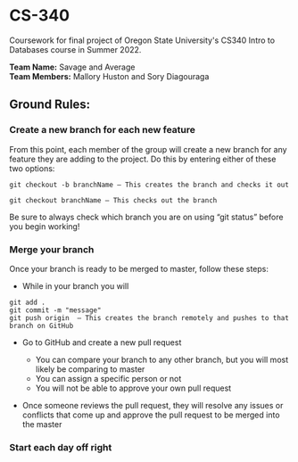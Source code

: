 # CS-340

Coursework for final project of Oregon State University's CS340 Intro to Databases course in Summer 2022.

<b>Team Name:</b> Savage and Average<br>
<b>Team Members:</b> Mallory Huston and Sory Diagouraga

## Ground Rules:

### Create a new branch for each new feature

From this point, each member of the group will create a new branch for any feature they are adding to the project. Do this by entering either of these two options:

<pre>
<code>git checkout -b branchName – This creates the branch and checks it out</code>
</pre>

<pre>
<code>git checkout branchName – This checks out the branch</code>
</pre>

Be sure to always check which branch you are on using “git status” before you begin working!

### Merge your branch

Once your branch is ready to be merged to master, follow these steps:

* While in your branch you will 
<pre>
<code>git add .
git commit -m "message"
git push origin <branch name> – This creates the branch remotely and pushes to that branch on GitHub</code>
</pre>

* Go to GitHub and create a new pull request
  * You can compare your branch to any other branch, but you will most likely be comparing to master
  * You can assign a specific person or not
  * You will not be able to approve your own pull request

* Once someone reviews the pull request, they will resolve any issues or conflicts that come up and approve the pull request to be merged into the master

### Start each day off right
